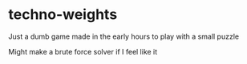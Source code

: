 # techno-weights

Just a dumb game made in the early hours to play with a small puzzle

Might make a brute force solver if I feel like it
